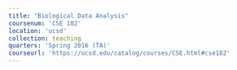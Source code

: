 ```yaml
---
title: "Biological Data Analysis"
coursenum: 'CSE 182'
location: 'ucsd'
collection: teaching
quarters: 'Spring 2016 (TA)'
courseurl: 'https://ucsd.edu/catalog/courses/CSE.html#cse182'
---
```

